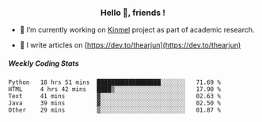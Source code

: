 <h3 align="center">Hello 👋, friends !</h3>

- 🔭 I’m currently working on [Kinmel](https://github.com/thearjun/kinmel) project as part of academic research.

- 📝 I write articles on [https://dev.to/thearjun](https://dev.to/thearjun)


##### Weekly Coding Stats
<!--START_SECTION:waka-->
```text
Python   18 hrs 51 mins  ██████████████████░░░░░░░   71.69 % 
HTML     4 hrs 42 mins   ████▒░░░░░░░░░░░░░░░░░░░░   17.90 % 
Text     41 mins         ▓░░░░░░░░░░░░░░░░░░░░░░░░   02.63 % 
Java     39 mins         ▓░░░░░░░░░░░░░░░░░░░░░░░░   02.50 % 
Other    29 mins         ▒░░░░░░░░░░░░░░░░░░░░░░░░   01.87 % 
```
<!--END_SECTION:waka-->
